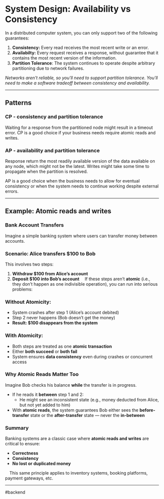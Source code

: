 # System Design: Availability vs Consistency

In a distributed computer system, you can only support two of the following guarantees:

1. **Consistency:** Every read receives the most recent write or an error.
2. **Availabilty:** Every request receives a response, without guarantee that it contains the most recent version of the information.
3. **Partition Tolerance**: The system continues to operate despite arbitrary partitioning due to network failures.

*Networks aren't reliable, so you'll need to support partition tolerance. You'll need to make a software tradeoff between consistency and availability.*

---
## Patterns

### CP - consistency and partition tolerance

Waiting for a response from the partitioned node might result in a timeout error. CP is a good choice if your business needs require atomic reads and writes.

### AP - availability and partition tolerance

Response return the most readily available version of the data available on any node, which might not be the latest. Writes might take some time to propagate when the partition is resolved.

AP is a good choice when the business needs to allow for eventual consistency or when the system needs to continue working despite external errors.

---
## Example: Atomic reads and writes

### Bank Account Transfers

Imagine a simple banking system where users can transfer money between accounts.

### Scenario: Alice transfers $100 to Bob

This involves two steps:
1. **Withdraw $100 from Alice’s account**
2. **Deposit $100 into Bob’s account**
⠀
If these steps aren’t **atomic** (i.e., they don’t happen as one indivisible operation), you can run into serious problems:

### Without Atomicity:
* System crashes after step 1 (Alice’s account debited)
* Step 2 never happens (Bob doesn’t get the money)
* **Result: $100 disappears from the system**

### With Atomicity:
* Both steps are treated as one **atomic transaction**
* Either **both succeed** or **both fail**
* System ensures **data consistency** even during crashes or concurrent access

### Why Atomic Reads Matter Too

Imagine Bob checks his balance **while** the transfer is in progress.
* If he reads it **between** step 1 and 2:
  * He might see an inconsistent state (e.g., money deducted from Alice, but not yet added to him)
* With **atomic reads**, the system guarantees Bob either sees the **before-transfer** state or the **after-transfer** state — never the **in-between**

### Summary

Banking systems are a classic case where **atomic reads and writes** are critical to ensure:
* **Correctness**
* **Consistency**
* **No lost or duplicated money**

⠀
This same principle applies to inventory systems, booking platforms, payment gateways, etc.

---

#backend